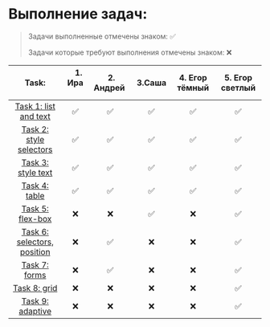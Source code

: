 # Выполнение задач:

> Задачи выполненные отмечены знаком: &#9989;
>
> Задачи которые требуют выполнения отмечены знаком: &#10060;

| Task:        | &nbsp;&nbsp; 1. Ира &nbsp;&nbsp; | &nbsp;2. Андрей&nbsp; | &nbsp;&nbsp; 3.Саша &nbsp;&nbsp; | 4. Егор тёмный | 5. Егор светлый |
|:---------------:|:---------------------:|:-----------------------:|:------------------:|:-------------:|:----------------:|
| [Task 1: list and text](https://momaesham.github.io/html-css/dz/1) | ✅ |  ✅ | ✅ | ✅ | ✅ |
| [Task 2: style selectors](https://momaesham.github.io/html-css/dz/2) | ✅ |  ✅ | ✅ | ✅ | ✅ |
| [Task 3: style text](https://momaesham.github.io/html-css/dz/3) | ✅ |  ✅ | ✅ | ✅ | ✅ |
| [Task 4: table](https://momaesham.github.io/html-css/dz/4) | ✅ | ✅ | ✅ | ✅ | ✅ |
| [Task 5: flex-box](https://momaesham.github.io/html-css/dz/5) | ❌ |  ❌ | ✅ | ❌ | ✅ |
| [Task 6: selectors, position](https://momaesham.github.io/html-css/dz/6) | ❌ |  ✅ | ❌ | ❌ | ✅ |
| [Task 7: forms](https://momaesham.github.io/html-css/dz/7) | ❌ |  ✅ | ❌ | ❌ | ✅ |
| [Task 8: grid](https://momaesham.github.io/html-css/dz/8) | ❌ |  ❌ | ❌ | ❌ | ✅ |
| [Task 9: adaptive](https://momaesham.github.io/html-css/dz/9) | ❌ |  ❌ | ❌ | ❌ | ✅ |

